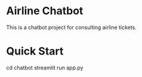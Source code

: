 # Airline Chatbot
This is a chatbot project for consulting airline tickets.
# Quick Start
cd chatbot
streamlit run app.py
